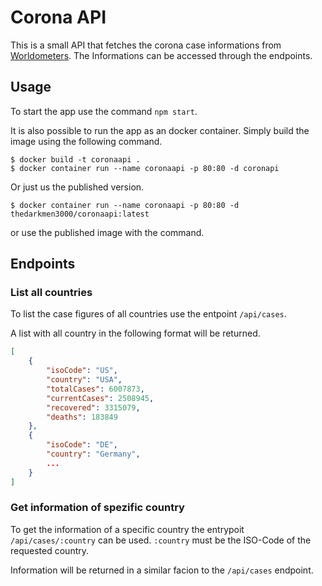 # Corona API

This is a small API that fetches the corona case informations from [Worldometers](https://www.worldometers.info/coronavirus/). The Informations can be accessed through the endpoints.

## Usage

To start the app use the command `npm start`.

It is also possible to run the app as an docker container.
Simply build the image using the following command.

```
$ docker build -t coronaapi .
$ docker container run --name coronaapi -p 80:80 -d coronapi
```

Or just us the published version.

```
$ docker container run --name coronaapi -p 80:80 -d thedarkmen3000/coronaapi:latest
```

or use the published image with the command.

## Endpoints

### List all countries

To list the case figures of all countries use the entpoint `/api/cases`.

A list with all country in the following format will be returned.

```json
[
    {
        "isoCode": "US",
        "country": "USA",
        "totalCases": 6007873,
        "currentCases": 2508945,
        "recovered": 3315079,
        "deaths": 183849
    },
    {
        "isoCode": "DE",
        "country": "Germany",
        ...
    }
]
```

### Get information of spezific country

To get the information of a specific country the entrypoit `/api/cases/:country` can be used. `:country` must be the ISO-Code of the requested country.

Information will be returned in a similar facion to the `/api/cases` endpoint.
